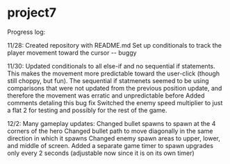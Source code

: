 #  project7

Progress log:


11/28: Created repository with README.md
            Set up conditionals to track the player movement toward the cursor -- buggy

11/30:  Updated conditionals to all else-if and no sequential if statements.  This makes the movement more predictable toward the user-click (though still choppy, but fun).  The sequential if statmenets seemed to be using comparisons that were not updated from the previous position update, and therefore the movement was erratic and unpredictable before
            Added comments detaling this bug fix
            Switched the enemy speed multiplier to just a flat 2 for testing and possibly for the rest of the game.
            

12/2:  Many gameplay updates:
            Changed bullet spawns to spawn at the 4 corners of the hero
            Changed bullet path to move diagonally in the same direction in which it spawns
            Changed enemy spawn areas to upper, lower, and middle of screen.
            Added a separate game timer to spawn upgrades only every 2 seconds (adjustable now since it is on its own timer)
            
